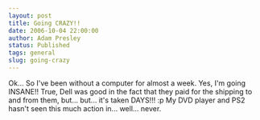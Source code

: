 ```yaml
---
layout: post
title: Going CRAZY!!
date: 2006-10-04 22:00:00
author: Adam Presley
status: Published
tags: general
slug: going-crazy
---
```

Ok... So I've been without a computer for almost a week. Yes, I'm going
INSANE!! True, Dell was good in the fact that they paid for the shipping
to and from them, but... but... it's taken DAYS!!! :p My DVD player and
PS2 hasn't seen this much action in... well... never.
